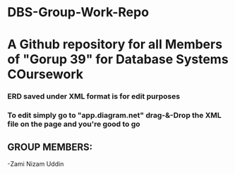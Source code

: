 # DBS-Group-Work-Repo
# A Github repository for all Members of "Gorup 39" for Database Systems COursework
### ERD saved under XML format is for edit purposes
### To edit simply go to "app.diagram.net" drag-&-Drop the XML file on the page and you're good to go
## GROUP MEMBERS: <br />
-Zami Nizam Uddin
